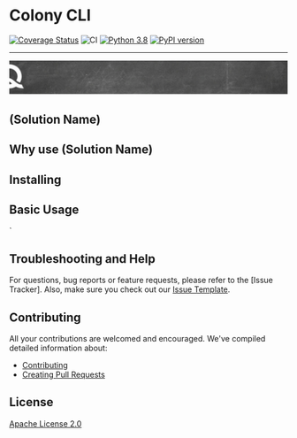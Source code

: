 # Colony CLI

[![Coverage Status](https://coveralls.io/repos/github/QualiSystemsLab/colony-cli/badge.svg?branch=dev)](https://coveralls.io/github/QualiSystemsLab/colony-cli?branch=dev)
![CI](https://github.com/QualiSystemsLab/colony-cli/workflows/CI/badge.svg)
[![Python 3.8](https://img.shields.io/badge/python-3.8-blue.svg)](https://www.python.org/downloads/release/python-380/)
[![PyPI version](https://badge.fury.io/py/colony-cli.svg)](https://badge.fury.io/py/colony-cli)


---

![quali](quali.png)

## (Solution Name)



## Why use (Solution Name)



## Installing


## Basic Usage

`

## Troubleshooting and Help

For questions, bug reports or feature requests, please refer to the [Issue Tracker]. Also, make sure you check out our [Issue Template](.github/issue_template.md).

## Contributing


All your contributions are welcomed and encouraged. We've compiled detailed information about:

* [Contributing](.github/contributing.md)
* [Creating Pull Requests](.github/pull_request_template.md)


## License
[Apache License 2.0](https://github.com/QualiSystems/shellfoundry/blob/master/LICENSE)
